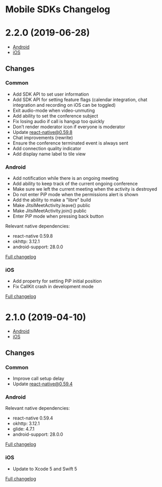 # Mobile SDKs Changelog

# 2.2.0 (2019-06-28)

- [Android](https://github.com/jitsi/jitsi-meet/releases/tag/android-sdk-2.2.0)
- [iOS](https://github.com/jitsi/jitsi-meet/releases/tag/ios-sdk-2.2.0)

## Changes

### Common

- Add SDK API to set user information
- Add SDK API for setting feature flags (calendar integration, chat integration and recording on iOS can be toggled)
- Exit audio-mode when video-unmuting
- Add ability to set the conference subject
- Fix losing audio if call is hangup too quickly
- Don’t render moderator icon if everyone is moderator
- Update react-native@0.59.8
- Chat improvements (rewrite)
- Ensure the conference terminated event is always sent
- Add connection quality indicator
- Add display name label to tile view

### Android

- Add notification while there is an ongoing meeting
- Add ability to keep track of the current ongoing conference
- Make sure we left the current meeting when the activity is destroyed
- Do not enter PiP mode when the permissions alert is shown
- Add the ability to make a "libre" build
- Make JitsiMeetActivity.leave() public
- Make JitsiMeetActivity.join() public
- Enter PiP mode when pressing back button

Relevant native dependencies:

- react-native 0.59.8
- okhttp: 3.12.1
- android-support: 28.0.0

[Full changelog](https://github.com/jitsi/jitsi-meet/compare/android-sdk-2.1.0...android-sdk-2.2.0)

### iOS

- Add property for setting PiP initial position
- Fix CallKit crash in development mode

[Full changelog](https://github.com/jitsi/jitsi-meet/compare/ios-sdk-2.1.0...ios-sdk-2.2.0)

# 2.1.0 (2019-04-10)

- [Android](https://github.com/jitsi/jitsi-meet/releases/tag/android-sdk-2.1.0)
- [iOS](https://github.com/jitsi/jitsi-meet/releases/tag/ios-sdk-2.1.0)

## Changes

### Common

- Improve call setup delay
- Update react-native@0.59.4

### Android

Relevant native dependencies:

- react-native 0.59.4
- okhttp: 3.12.1
- glide: 4.7.1
- android-support: 28.0.0

[Full changelog](https://github.com/jitsi/jitsi-meet/compare/android-sdk-2.0.0...android-sdk-2.1.0)

### iOS

- Update to Xcode 5 and Swift 5

[Full changelog](https://github.com/jitsi/jitsi-meet/compare/ios-sdk-2.0.0...ios-sdk-2.1.0)
